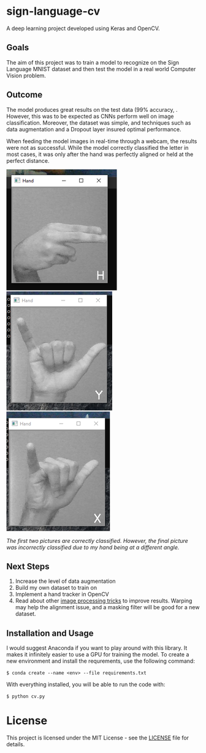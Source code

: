 # sign-language-cv
 A deep learning project developed using Keras and OpenCV.
 
## Goals
The aim of this project was to train a model to recognize on the Sign Language MNIST dataset and then test the model in a real world Computer Vision problem.

## Outcome
The model produces great results on the test data (99% accuracy, . However, this was to be expected as CNNs perform well on image classification. Moreover, the dataset was simple, and techniques such as data augmentation and a Dropout layer insured optimal performance.

When feeding the model images in real-time through a webcam, the results were not as successful. While the model correctly classified the letter in most cases, it was only after the hand was perfectly aligned or held at the perfect distance.

![](/images/H.png) ![](/images/Y.png) ![](/images/Y_incorrect.png)

*The first two pictures are correctly classified. However, the final picture was incorrectly classified due to my hand being at a different angle.*

## Next Steps
1. Increase the level of data augmentation
2. Build my own dataset to train on 
3. Implement a hand tracker in OpenCV
4. Read about other [image processing tricks](https://opencv-python-tutroals.readthedocs.io/en/latest/py_tutorials/py_imgproc/py_table_of_contents_imgproc/py_table_of_contents_imgproc.html) to improve results. Warping may help the alignment issue, and a masking filter will be good for a new dataset.

## Installation and Usage
I would suggest Anaconda if you want to play around with this library. It makes it infinitely easier to use a GPU for training the model. To create a new environment and install the requrements, use the following command:
```
$ conda create --name <env> --file requirements.txt
```
With everything installed, you will be able to run the code with:
```
$ python cv.py
```

# License
This project is licensed under the MIT License - see the [LICENSE](LICENSE) file for details. 



 
